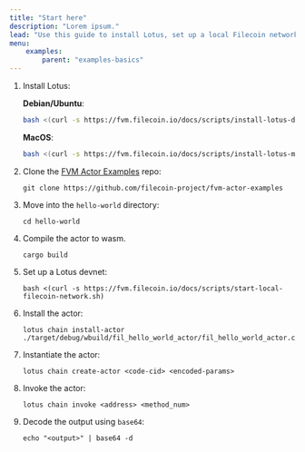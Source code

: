 ```yaml
---
title: "Start here"
description: "Lorem ipsum."
lead: "Use this guide to install Lotus, set up a local Filecoin network, compile a simple hello-world actor to WASM, and install that actor onto your local Filecoin network."
menu:
    examples:
        parent: "examples-basics"
---
```


1. Install Lotus:

    **Debian/Ubuntu**:

    ```sh
    bash <(curl -s https://fvm.filecoin.io/docs/scripts/install-lotus-debian-ubuntu.sh)
    ```

    **MacOS**:

    ```sh
    bash <(curl -s https://fvm.filecoin.io/docs/scripts/install-lotus-macos.sh)
    ```

1. Clone the [FVM Actor Examples](https://github.com/filecoin-project/fvm-actor-examples) repo:

    ```shell
    git clone https://github.com/filecoin-project/fvm-actor-examples
    ```

1. Move into the `hello-world` directory:

    ```shell
    cd hello-world
    ```

1. Compile the actor to wasm.

    ```shell
    cargo build
    ```

1. Set up a Lotus devnet:

    ```shell
    bash <(curl -s https://fvm.filecoin.io/docs/scripts/start-local-filecoin-network.sh)
    ```

1. Install the actor:

    ```shell
    lotus chain install-actor ./target/debug/wbuild/fil_hello_world_actor/fil_hello_world_actor.compact.wasm
    ```

1. Instantiate the actor:

    ```shell
    lotus chain create-actor <code-cid> <encoded-params>
    ```

1. Invoke the actor:

    ```shell
    lotus chain invoke <address> <method_num>
    ```

1. Decode the output using `base64`:

    ```shell
    echo "<output>" | base64 -d
    ```

